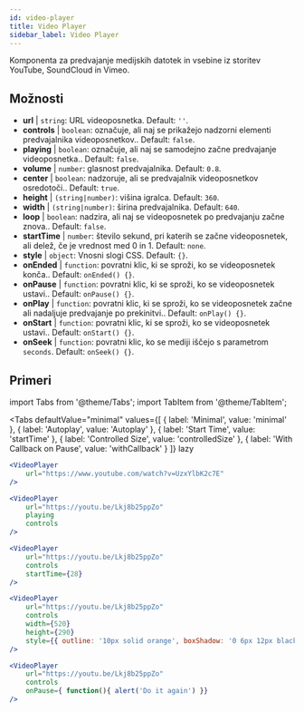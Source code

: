 ```yaml
---
id: video-player
title: Video Player
sidebar_label: Video Player
---
```


Komponenta za predvajanje medijskih datotek in vsebine iz storitev YouTube, SoundCloud in Vimeo.

## Možnosti

* __url__ | `string`: URL videoposnetka. Default: `''`.
* __controls__ | `boolean`: označuje, ali naj se prikažejo nadzorni elementi predvajalnika videoposnetkov.. Default: `false`.
* __playing__ | `boolean`: označuje, ali naj se samodejno začne predvajanje videoposnetka.. Default: `false`.
* __volume__ | `number`: glasnost predvajalnika. Default: `0.8`.
* __center__ | `boolean`: nadzoruje, ali se predvajalnik videoposnetkov osredotoči.. Default: `true`.
* __height__ | `(string|number)`: višina igralca. Default: `360`.
* __width__ | `(string|number)`: širina predvajalnika. Default: `640`.
* __loop__ | `boolean`: nadzira, ali naj se videoposnetek po predvajanju začne znova.. Default: `false`.
* __startTime__ | `number`: število sekund, pri katerih se začne videoposnetek, ali delež, če je vrednost med 0 in 1. Default: `none`.
* __style__ | `object`: Vnosni slogi CSS. Default: `{}`.
* __onEnded__ | `function`: povratni klic, ki se sproži, ko se videoposnetek konča.. Default: `onEnded() {}`.
* __onPause__ | `function`: povratni klic, ki se sproži, ko se videoposnetek ustavi.. Default: `onPause() {}`.
* __onPlay__ | `function`: povratni klic, ki se sproži, ko se videoposnetek začne ali nadaljuje predvajanje po prekinitvi.. Default: `onPlay() {}`.
* __onStart__ | `function`: povratni klic, ki se sproži, ko se videoposnetek ustavi.. Default: `onStart() {}`.
* __onSeek__ | `function`: povratni klic, ko se mediji iščejo s parametrom `seconds`. Default: `onSeek() {}`.


## Primeri

import Tabs from '@theme/Tabs';
import TabItem from '@theme/TabItem';

<Tabs
    defaultValue="minimal"
    values={[
        { label: 'Minimal', value: 'minimal' },
        { label: 'Autoplay', value: 'Autoplay' },
        { label: 'Start Time', value: 'startTime' },
        { label: 'Controlled Size', value: 'controlledSize' },
        { label: 'With Callback on Pause', value: 'withCallback' }
    ]}
    lazy
>
<TabItem value="minimal">

```jsx live
<VideoPlayer
    url="https://www.youtube.com/watch?v=UzxYlbK2c7E"
/>
```

</TabItem>

<TabItem value="withStyle">

```jsx live
<VideoPlayer
    url="https://youtu.be/Lkj8b25ppZo"
    playing
    controls
/>
```
</TabItem>

<TabItem value="startTime">

```jsx live
<VideoPlayer
    url="https://youtu.be/Lkj8b25ppZo"
    controls
    startTime={28}
/>
```
</TabItem>


<TabItem value="controlledSize">

```jsx live
<VideoPlayer
    url="https://youtu.be/Lkj8b25ppZo"
    controls
    width={520}
    height={290}
    style={{ outline: '10px solid orange', boxShadow: '0 6px 12px black'}}
/>
```
</TabItem>


<TabItem value="withCallback">

```jsx live
<VideoPlayer
    url="https://youtu.be/Lkj8b25ppZo"
    controls
    onPause={ function(){ alert('Do it again') }}
/>
```
</TabItem>

</Tabs>



